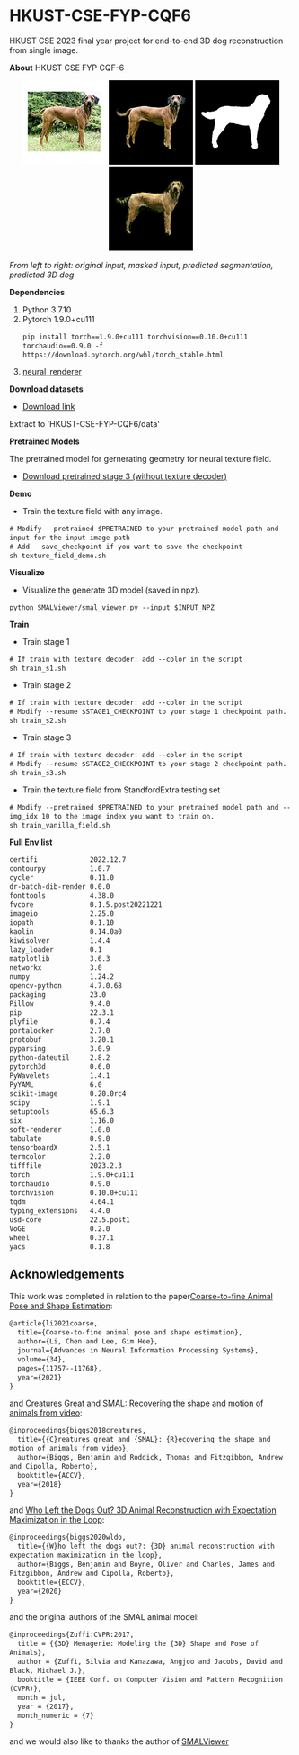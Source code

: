 # HKUST-CSE-FYP-CQF6
HKUST CSE 2023 final year project for end-to-end 3D dog reconstruction from single image.

**About**
HKUST CSE FYP CQF-6 

<p align="center">
  <img src="images/n02087394-Rhodesian_ridgeback_n02087394_10591_ori_wo_mask.png" width="150"/>
  <img src="images/n02087394-Rhodesian_ridgeback_n02087394_10591_ori.png" width="150"/> 
  <img src="images/n02087394-Rhodesian_ridgeback_n02087394_10591_pred_mask.png" width="150"/>
  <img src="images/n02087394-Rhodesian_ridgeback_n02087394_10591_rgb.png" width="150"/>

  <em>From left to right: original input, masked input, predicted segmentation, predicted 3D dog</em>
</p>

**Dependencies**
1. Python 3.7.10
2. Pytorch 1.9.0+cu111
   ```
   pip install torch==1.9.0+cu111 torchvision==0.10.0+cu111 torchaudio==0.9.0 -f https://download.pytorch.org/whl/torch_stable.html
   ```
3. [neural_renderer](https://github.com/daniilidis-group/neural_renderer)



**Download datasets**
* [Download link](https://hkustconnect-my.sharepoint.com/:u:/g/personal/yhuangdl_connect_ust_hk/EWEU3HaiimpFrheh4cUuDz8Bb_CtMfouG6TLZJlO5VOWXw?e=j3GhVG)

Extract to 'HKUST-CSE-FYP-CQF6/data' 

**Pretrained Models**
    
The pretrained model for gernerating geometry for neural texture field.

* [Download pretrained stage 3 (without texture decoder)](https://drive.google.com/file/d/1q_VIWcyUgrr4FxhDTEpX8fKdJQ-2hDLH/view?usp=sharing)
  
**Demo**

* Train the texture field with any image.

```
# Modify --pretrained $PRETRAINED to your pretrained model path and --input for the input image path 
# Add --save_checkpoint if you want to save the checkpoint
sh texture_field_demo.sh
```

**Visualize**

* Visualize the generate 3D model (saved in npz). 
```
python SMALViewer/smal_viewer.py --input $INPUT_NPZ
```

**Train**

* Train stage 1

```
# If train with texture decoder: add --color in the script
sh train_s1.sh
```

* Train stage 2

```
# If train with texture decoder: add --color in the script
# Modify --resume $STAGE1_CHECKPOINT to your stage 1 checkpoint path.
sh train_s2.sh
```

* Train stage 3

```
# If train with texture decoder: add --color in the script
# Modify --resume $STAGE2_CHECKPOINT to your stage 2 checkpoint path.
sh train_s3.sh
```

* Train the texture field from StandfordExtra testing set

```
# Modify --pretrained $PRETRAINED to your pretrained model path and --img_idx 10 to the image index you want to train on.
sh train_vanilla_field.sh
```




**Full Env list**
```
certifi             2022.12.7
contourpy           1.0.7
cycler              0.11.0
dr-batch-dib-render 0.0.0
fonttools           4.38.0
fvcore              0.1.5.post20221221
imageio             2.25.0
iopath              0.1.10
kaolin              0.14.0a0 
kiwisolver          1.4.4
lazy_loader         0.1
matplotlib          3.6.3
networkx            3.0
numpy               1.24.2
opencv-python       4.7.0.68
packaging           23.0
Pillow              9.4.0
pip                 22.3.1
plyfile             0.7.4
portalocker         2.7.0
protobuf            3.20.1
pyparsing           3.0.9
python-dateutil     2.8.2
pytorch3d           0.6.0              
PyWavelets          1.4.1
PyYAML              6.0
scikit-image        0.20.0rc4
scipy               1.9.1
setuptools          65.6.3
six                 1.16.0
soft-renderer       1.0.0
tabulate            0.9.0
tensorboardX        2.5.1
termcolor           2.2.0
tifffile            2023.2.3
torch               1.9.0+cu111
torchaudio          0.9.0
torchvision         0.10.0+cu111
tqdm                4.64.1
typing_extensions   4.4.0
usd-core            22.5.post1
VoGE                0.2.0
wheel               0.37.1
yacs                0.1.8
```

## Acknowledgements
This work was completed in relation to the paper[Coarse-to-fine Animal Pose and Shape Estimation](https://arxiv.org/abs/2111.08176):
```
@article{li2021coarse,
  title={Coarse-to-fine animal pose and shape estimation},
  author={Li, Chen and Lee, Gim Hee},
  journal={Advances in Neural Information Processing Systems},
  volume={34},
  pages={11757--11768},
  year={2021}
}
```

and [Creatures Great and SMAL: Recovering the shape and motion of animals from video](https://arxiv.org/abs/1811.05804):
```
@inproceedings{biggs2018creatures,
  title={{C}reatures great and {SMAL}: {R}ecovering the shape and motion of animals from video},
  author={Biggs, Benjamin and Roddick, Thomas and Fitzgibbon, Andrew and Cipolla, Roberto},
  booktitle={ACCV},
  year={2018}
}
```

and [Who Left the Dogs Out? 3D Animal Reconstruction with Expectation Maximization in the Loop](https://arxiv.org/abs/2007.11110):
```
@inproceedings{biggs2020wldo,
  title={{W}ho left the dogs out?: {3D} animal reconstruction with expectation maximization in the loop},
  author={Biggs, Benjamin and Boyne, Oliver and Charles, James and Fitzgibbon, Andrew and Cipolla, Roberto},
  booktitle={ECCV},
  year={2020}
}
```

and the original authors of the SMAL animal model:
```
@inproceedings{Zuffi:CVPR:2017,
  title = {{3D} Menagerie: Modeling the {3D} Shape and Pose of Animals},
  author = {Zuffi, Silvia and Kanazawa, Angjoo and Jacobs, David and Black, Michael J.},
  booktitle = {IEEE Conf. on Computer Vision and Pattern Recognition (CVPR)},
  month = jul,
  year = {2017},
  month_numeric = {7}
}
```
and we would also like to thanks the author of [SMALViewer](https://github.com/benjiebob/SMALViewer)